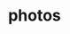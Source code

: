---
title: "photos"
layout: cache
categories: [package, develop]
meta: {"compilers": ["gcc@=11.4.0"], "num_specs": 19, "num_specs_by_stack": {"hep": 19, "root": 19}, "oss": ["ubuntu22.04"], "platforms": ["linux"], "stacks": ["hep", "root"], "targets": ["x86_64_v3"], "versions": ["3.64"]}
spec_details: [{"compiler": "gcc@=11.4.0", "hash": "4hmtvfjtygi7kkpamgdvco7vqyw4ca7e", "os": "ubuntu22.04", "platform": "linux", "size": "-", "stacks": ["hep", "root"], "tarball": "https://binaries.spack.io/develop/build_cache/linux-ubuntu22.04-x86_64_v3/gcc-11.4.0/photos-3.64/linux-ubuntu22.04-x86_64_v3-gcc-11.4.0-photos-3.64-4hmtvfjtygi7kkpamgdvco7vqyw4ca7e.spack", "target": "x86_64_v3", "variants": ["build_system=autotools", "+hepmc", "+hepmc3"], "versions": ["3.64"]}, {"compiler": "gcc@=11.4.0", "hash": "zsud4gumdjrumani6svs2sfn6rdwpiju", "os": "ubuntu22.04", "platform": "linux", "size": "-", "stacks": ["hep", "root"], "tarball": "https://binaries.spack.io/develop/build_cache/linux-ubuntu22.04-x86_64_v3/gcc-11.4.0/photos-3.64/linux-ubuntu22.04-x86_64_v3-gcc-11.4.0-photos-3.64-zsud4gumdjrumani6svs2sfn6rdwpiju.spack", "target": "x86_64_v3", "variants": ["build_system=autotools", "+hepmc", "+hepmc3"], "versions": ["3.64"]}, {"compiler": "gcc@=11.4.0", "hash": "dyaizawu2xiaiaj573fkkpexvuzmq5zg", "os": "ubuntu22.04", "platform": "linux", "size": "-", "stacks": ["hep", "root"], "tarball": "https://binaries.spack.io/develop/build_cache/linux-ubuntu22.04-x86_64_v3/gcc-11.4.0/photos-3.64/linux-ubuntu22.04-x86_64_v3-gcc-11.4.0-photos-3.64-dyaizawu2xiaiaj573fkkpexvuzmq5zg.spack", "target": "x86_64_v3", "variants": ["build_system=autotools", "+hepmc", "+hepmc3"], "versions": ["3.64"]}, {"compiler": "gcc@=11.4.0", "hash": "jgtipbelqo6g3eir3nd2nxaxln3bqxq2", "os": "ubuntu22.04", "platform": "linux", "size": "-", "stacks": ["hep", "root"], "tarball": "https://binaries.spack.io/develop/build_cache/linux-ubuntu22.04-x86_64_v3/gcc-11.4.0/photos-3.64/linux-ubuntu22.04-x86_64_v3-gcc-11.4.0-photos-3.64-jgtipbelqo6g3eir3nd2nxaxln3bqxq2.spack", "target": "x86_64_v3", "variants": ["build_system=autotools", "+hepmc", "+hepmc3"], "versions": ["3.64"]}, {"compiler": "gcc@=11.4.0", "hash": "tmij43kgetbwbth7zvmdfwafgfyjdm5m", "os": "ubuntu22.04", "platform": "linux", "size": "-", "stacks": ["hep", "root"], "tarball": "https://binaries.spack.io/develop/build_cache/linux-ubuntu22.04-x86_64_v3/gcc-11.4.0/photos-3.64/linux-ubuntu22.04-x86_64_v3-gcc-11.4.0-photos-3.64-tmij43kgetbwbth7zvmdfwafgfyjdm5m.spack", "target": "x86_64_v3", "variants": ["build_system=autotools", "+hepmc", "+hepmc3"], "versions": ["3.64"]}, {"compiler": "gcc@=11.4.0", "hash": "3jot622cdbfftukldq5ndj362whjlwya", "os": "ubuntu22.04", "platform": "linux", "size": "-", "stacks": ["hep", "root"], "tarball": "https://binaries.spack.io/develop/build_cache/linux-ubuntu22.04-x86_64_v3/gcc-11.4.0/photos-3.64/linux-ubuntu22.04-x86_64_v3-gcc-11.4.0-photos-3.64-3jot622cdbfftukldq5ndj362whjlwya.spack", "target": "x86_64_v3", "variants": ["build_system=autotools", "+hepmc", "+hepmc3"], "versions": ["3.64"]}, {"compiler": "gcc@=11.4.0", "hash": "rh55g6rdtlo7cob67425k5z3b3ijq6yy", "os": "ubuntu22.04", "platform": "linux", "size": "-", "stacks": ["hep", "root"], "tarball": "https://binaries.spack.io/develop/build_cache/linux-ubuntu22.04-x86_64_v3/gcc-11.4.0/photos-3.64/linux-ubuntu22.04-x86_64_v3-gcc-11.4.0-photos-3.64-rh55g6rdtlo7cob67425k5z3b3ijq6yy.spack", "target": "x86_64_v3", "variants": ["build_system=autotools", "+hepmc", "+hepmc3"], "versions": ["3.64"]}, {"compiler": "gcc@=11.4.0", "hash": "ewv4qgvsdhfriti7fvkj7jecvuc7z32d", "os": "ubuntu22.04", "platform": "linux", "size": "-", "stacks": ["hep", "root"], "tarball": "https://binaries.spack.io/develop/build_cache/linux-ubuntu22.04-x86_64_v3/gcc-11.4.0/photos-3.64/linux-ubuntu22.04-x86_64_v3-gcc-11.4.0-photos-3.64-ewv4qgvsdhfriti7fvkj7jecvuc7z32d.spack", "target": "x86_64_v3", "variants": ["build_system=autotools", "+hepmc", "+hepmc3"], "versions": ["3.64"]}, {"compiler": "gcc@=11.4.0", "hash": "s6gr26cmyuiexmuzbgkbnaraihhdyxjm", "os": "ubuntu22.04", "platform": "linux", "size": "-", "stacks": ["hep", "root"], "tarball": "https://binaries.spack.io/develop/build_cache/linux-ubuntu22.04-x86_64_v3/gcc-11.4.0/photos-3.64/linux-ubuntu22.04-x86_64_v3-gcc-11.4.0-photos-3.64-s6gr26cmyuiexmuzbgkbnaraihhdyxjm.spack", "target": "x86_64_v3", "variants": ["build_system=autotools", "+hepmc", "+hepmc3"], "versions": ["3.64"]}, {"compiler": "gcc@=11.4.0", "hash": "ja2vfrq2nsmi7pgdq6sdicnjrqau5h6f", "os": "ubuntu22.04", "platform": "linux", "size": "-", "stacks": ["hep", "root"], "tarball": "https://binaries.spack.io/develop/build_cache/linux-ubuntu22.04-x86_64_v3/gcc-11.4.0/photos-3.64/linux-ubuntu22.04-x86_64_v3-gcc-11.4.0-photos-3.64-ja2vfrq2nsmi7pgdq6sdicnjrqau5h6f.spack", "target": "x86_64_v3", "variants": ["build_system=autotools", "+hepmc", "+hepmc3"], "versions": ["3.64"]}, {"compiler": "gcc@=11.4.0", "hash": "4k6sr2aq5uvrbmyhbfqg3vdzaltfqibu", "os": "ubuntu22.04", "platform": "linux", "size": "-", "stacks": ["hep", "root"], "tarball": "https://binaries.spack.io/develop/build_cache/linux-ubuntu22.04-x86_64_v3/gcc-11.4.0/photos-3.64/linux-ubuntu22.04-x86_64_v3-gcc-11.4.0-photos-3.64-4k6sr2aq5uvrbmyhbfqg3vdzaltfqibu.spack", "target": "x86_64_v3", "variants": ["build_system=autotools", "+hepmc", "+hepmc3"], "versions": ["3.64"]}, {"compiler": "gcc@=11.4.0", "hash": "7p3hytqwzzhd2txgct773hb2hpcukqae", "os": "ubuntu22.04", "platform": "linux", "size": "-", "stacks": ["hep", "root"], "tarball": "https://binaries.spack.io/develop/build_cache/linux-ubuntu22.04-x86_64_v3/gcc-11.4.0/photos-3.64/linux-ubuntu22.04-x86_64_v3-gcc-11.4.0-photos-3.64-7p3hytqwzzhd2txgct773hb2hpcukqae.spack", "target": "x86_64_v3", "variants": ["build_system=autotools", "+hepmc", "+hepmc3"], "versions": ["3.64"]}, {"compiler": "gcc@=11.4.0", "hash": "dbmuotondfqfbmmqsnnx32lralhbr4nq", "os": "ubuntu22.04", "platform": "linux", "size": "-", "stacks": ["hep", "root"], "tarball": "https://binaries.spack.io/develop/build_cache/linux-ubuntu22.04-x86_64_v3/gcc-11.4.0/photos-3.64/linux-ubuntu22.04-x86_64_v3-gcc-11.4.0-photos-3.64-dbmuotondfqfbmmqsnnx32lralhbr4nq.spack", "target": "x86_64_v3", "variants": ["build_system=autotools", "+hepmc", "+hepmc3"], "versions": ["3.64"]}, {"compiler": "gcc@=11.4.0", "hash": "ixor5yvjshedscfuzubbts26zd7v3mkz", "os": "ubuntu22.04", "platform": "linux", "size": "-", "stacks": ["hep", "root"], "tarball": "https://binaries.spack.io/develop/build_cache/linux-ubuntu22.04-x86_64_v3/gcc-11.4.0/photos-3.64/linux-ubuntu22.04-x86_64_v3-gcc-11.4.0-photos-3.64-ixor5yvjshedscfuzubbts26zd7v3mkz.spack", "target": "x86_64_v3", "variants": ["build_system=autotools", "+hepmc", "+hepmc3"], "versions": ["3.64"]}, {"compiler": "gcc@=11.4.0", "hash": "parc7xpnr43yybkbfrw3h5sglozqzcbj", "os": "ubuntu22.04", "platform": "linux", "size": "-", "stacks": ["hep", "root"], "tarball": "https://binaries.spack.io/develop/build_cache/linux-ubuntu22.04-x86_64_v3/gcc-11.4.0/photos-3.64/linux-ubuntu22.04-x86_64_v3-gcc-11.4.0-photos-3.64-parc7xpnr43yybkbfrw3h5sglozqzcbj.spack", "target": "x86_64_v3", "variants": ["build_system=autotools", "+hepmc", "+hepmc3"], "versions": ["3.64"]}, {"compiler": "gcc@=11.4.0", "hash": "pile5n7hta5lz27bmc6rfvitzuwehpie", "os": "ubuntu22.04", "platform": "linux", "size": "-", "stacks": ["hep", "root"], "tarball": "https://binaries.spack.io/develop/build_cache/linux-ubuntu22.04-x86_64_v3/gcc-11.4.0/photos-3.64/linux-ubuntu22.04-x86_64_v3-gcc-11.4.0-photos-3.64-pile5n7hta5lz27bmc6rfvitzuwehpie.spack", "target": "x86_64_v3", "variants": ["build_system=autotools", "+hepmc", "+hepmc3"], "versions": ["3.64"]}, {"compiler": "gcc@=11.4.0", "hash": "px4v343s7oxswrupdnhpgglxch5sgsqq", "os": "ubuntu22.04", "platform": "linux", "size": "-", "stacks": ["hep", "root"], "tarball": "https://binaries.spack.io/develop/build_cache/linux-ubuntu22.04-x86_64_v3/gcc-11.4.0/photos-3.64/linux-ubuntu22.04-x86_64_v3-gcc-11.4.0-photos-3.64-px4v343s7oxswrupdnhpgglxch5sgsqq.spack", "target": "x86_64_v3", "variants": ["build_system=autotools", "+hepmc", "+hepmc3"], "versions": ["3.64"]}, {"compiler": "gcc@=11.4.0", "hash": "vqqcxzoszheb4qaofshwaiwnza3wwsrx", "os": "ubuntu22.04", "platform": "linux", "size": "-", "stacks": ["hep", "root"], "tarball": "https://binaries.spack.io/develop/build_cache/linux-ubuntu22.04-x86_64_v3/gcc-11.4.0/photos-3.64/linux-ubuntu22.04-x86_64_v3-gcc-11.4.0-photos-3.64-vqqcxzoszheb4qaofshwaiwnza3wwsrx.spack", "target": "x86_64_v3", "variants": ["build_system=autotools", "+hepmc", "+hepmc3"], "versions": ["3.64"]}, {"compiler": "gcc@=11.4.0", "hash": "xhufsdweimg7zrjtlrkvvdcz7xrtdr7a", "os": "ubuntu22.04", "platform": "linux", "size": "-", "stacks": ["hep", "root"], "tarball": "https://binaries.spack.io/develop/build_cache/linux-ubuntu22.04-x86_64_v3/gcc-11.4.0/photos-3.64/linux-ubuntu22.04-x86_64_v3-gcc-11.4.0-photos-3.64-xhufsdweimg7zrjtlrkvvdcz7xrtdr7a.spack", "target": "x86_64_v3", "variants": ["build_system=autotools", "+hepmc", "+hepmc3"], "versions": ["3.64"]}]
---